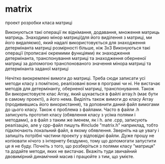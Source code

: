matrix
======

проект розробки класа матриці

Виконуються такі операції як
віднімання, додавання, множення матриць матриць. 
Знаходимо мінор матриці(для його виділення з матриці, ми його видаляємо), 
який надалі використовується для знаходження детермінанта матриці розмірності більше, ніж 3х3
Виконуються такі операції (прописані окремими функціями) як знаходження детермінанта, транспонування матриці та 
знаходження оберненої матриці за допомогою транспонованого значення мінора матриці та детермінанта заданої матриці 


Нечітко виокремлені вимоги до матриці. Треба сюди записати усі методи класу з поміткою, реалізовані вони в програмі чи ні.
Не вистачає методів для детермінанту, оберненої матриці, транспонування.
Також Ви використовуєте клас Array, який шукається в файлі array.h (має бути в самому проекті),  а його нема. Виділіть також вимоги до класу Array (продивившись його використання), та доповнити даний файл вимогами до цього класу.
Також є проблема з файлами. Часто в файли .h записують прототип класу (обявлення класу з усіма полями і методами), а в файл з таким же іменем, як і h. але .cpp, записують реалізацію, але у cpp-файл пишуть #include "matrix.h" наприклад, тобто підключають локальний файл, в якому обявлення.
Зверніть на це увагу і запишіть потрібні частини проекту у відповідні файли.
Дуже прошу не копіювати нічого з інтернету бездумно, тому що допомогати запустити це я не буду. 
Почніть з того, що розберіться з полями класу "матриця" та додайте методи, яких не вистачає. Вкажіть туди звичайний двовимірний динамічний масив і працюйте з тим, що умієте.
